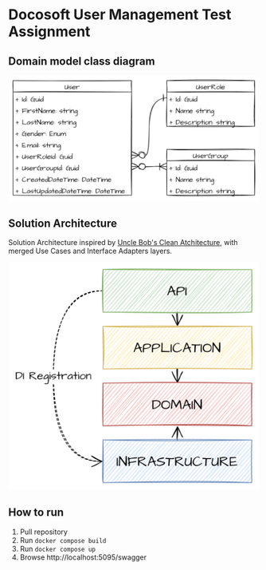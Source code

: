 # Docosoft User Management Test Assignment
## Domain model class diagram
![DomainClassDiagram](./docs/UserManagementClassDiagram.png)

## Solution Architecture
Solution Architecture inspired by [Uncle Bob's Clean Atchitecture](https://blog.cleancoder.com/uncle-bob/2012/08/13/the-clean-architecture.html), with merged Use Cases and Interface Adapters layers.

![Layers](./docs/Layers.png)

## How to run
1. Pull repository
2. Run `docker compose build`
3. Run `docker compose up`
4. Browse http://localhost:5095/swagger